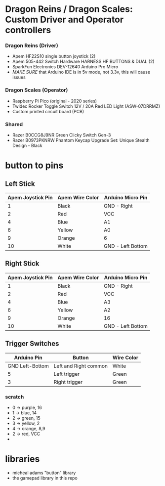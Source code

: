 # Dragon Reins / Dragon Scales: Custom Driver and Operator controllers
### Dragon Reins (Driver)
- Apem HF22S10 single button joystick (2)
- Apem 505-442 Switch Hardware HARNESS HF BUTTONS & DUAL (2) 
- SparkFun Electronics DEV-12640 Arduino Pro Micro
- *MAKE SURE* that Arduino IDE is in 5v mode, not 3.3v, this will cause issues

### Dragon Scales (Operator)
- Raspberry Pi Pico (original - 2020 series)
- Twidec Rocker Toggle Switch 12V / 20A Red LED Light (ASW-07DRRMZ)
- Custom printed circuit board (PCB)

### Shared
- Razer B0CCG8J9NR Green Clicky Switch Gen-3
- Razer B0973PKNRW Phantom Keycap Upgrade Set: Unique Stealth Design - Black
# button to pins

## Left Stick
| Apem Joystick Pin | Apem Wire Color | Arduino Micro Pin |
| ----------------- | --------------- | ----------------- |
| 1 | Black | GND - Right |
| 2 | Red | VCC |
| 4 | Blue | A1 |
| 6 | Yellow | A0 |
| 9 | Orange | 6 |
| 10 | White | GND - Left Bottom |

## Right Stick
| Apem Joystick Pin | Apem Wire Color | Arduino Micro Pin |
| ----------------- | --------------- | ----------------- |
| 1 | Black | GND  - Right | 
| 2 | Red | VCC |
| 4 | Blue | A3 |
| 6 | Yellow | A2 |
| 9 | Orange | 16 |
| 10 | White | GND - Left Bottom |

## Trigger Switches
| Arduino Pin | Button | Wire Color |
| ----------- | ------ | ------- |
| GND Left-Bottom | Left and Right common | White |
| 5 | Left trigger | Green |
| 3 | Right trigger | Green |





### scratch
- 0 -> purple, 16
- 1 -> blue, 14
- 2 -> green, 15
- 3 -> yellow, 2
- 4 -> orange, 8,9
- 2 -> red, VCC
- 


# libraries
- micheal adams "button" library
- the gamepad library in this repo
